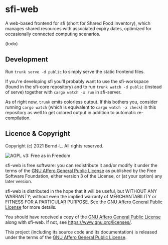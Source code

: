 # sfi-web

A web-based frontend for sfi (short for Shared Food Inventory), which manages shared resources with associated expiry dates, optimized for occasionally connected computing scenarios.

(todo)

## Development

Run `trunk serve -d public` to simply serve the static frontend files.

If you're developing sfi you'll probably want to use the sfi-workspace (found in the sfi-core repository) and to run `trunk watch -d public` (instead of serve) together with `cargo watch -x run` in sfi-server.

As of right now, `trunk` emits colorless output. If this bothers you, consider running `cargo watch` (which is equivalent to `cargo watch -x check`) in this repository as well to get colored output in addition to automatic re-compilation.

## Licence & Copyright

Copyright (c) 2021 Bernd-L. All rights reserved.

![AGPL v3: Free as in Freedom](https://www.gnu.org/graphics/agplv3-with-text-162x68.png)

sfi-web is free software: you can redistribute it and/or modify it under the terms of the [GNU Affero General Public License](/LICENSE.md) as published by the Free Software Foundation, either version 3 of the License, or (at your option) any later version.

sfi-web is distributed in the hope that it will be useful, but WITHOUT ANY WARRANTY; without even the implied warranty of MERCHANTABILITY or FITNESS FOR A PARTICULAR PURPOSE. See the [GNU Affero General Public License](/LICENSE.md) for more details.

You should have received a copy of the [GNU Affero General Public License](/LICENSE.md) along with sfi-web. If not, see <https://www.gnu.org/licenses/>.

This project (including its source code and its documentation) is released under the terms of the [GNU Affero General Public License](/LICENSE.md).
